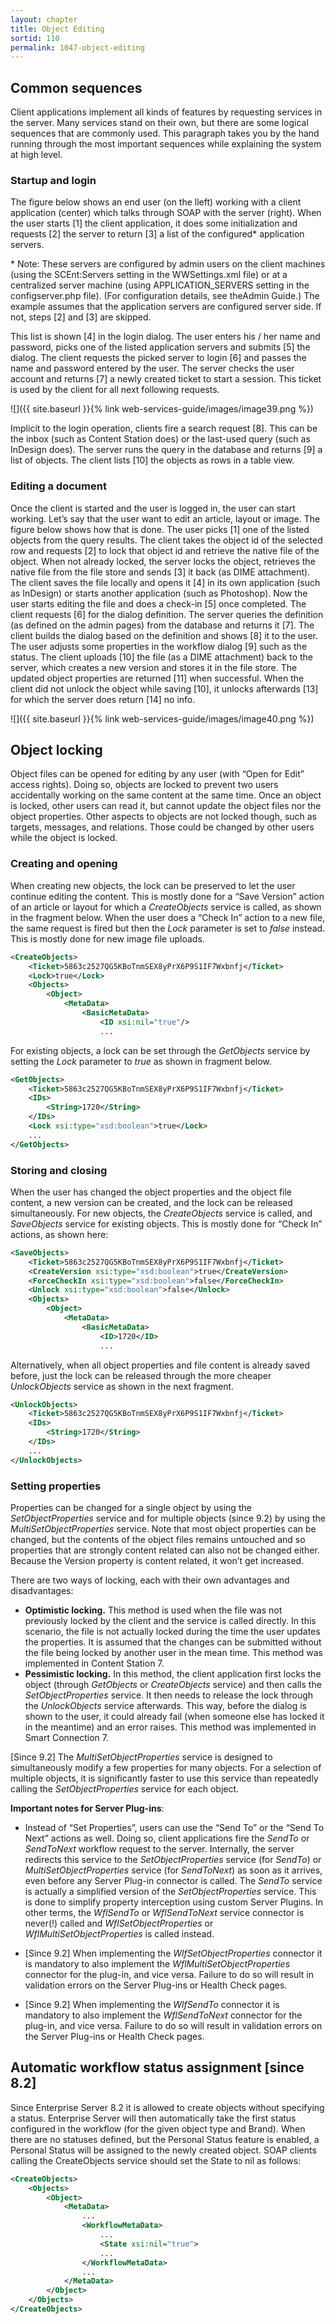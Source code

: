 ```yaml
---
layout: chapter
title: Object Editing
sortid: 110
permalink: 1047-object-editing
---
```

## Common sequences

Client applications implement all kinds of features by requesting services in the server. Many services stand on their 
own, but there are some logical sequences that are commonly used. This paragraph takes you by the hand running through 
the most important sequences while explaining the system at high level.

### Startup and login

The figure below shows an end user (on the lleft) working with a client application (center) which talks through SOAP 
with the server (right). When the user starts \[1\] the client application, it does some initialization and requests 
\[2\] the server to return \[3\] a list of the configured\* application servers.

\* Note: These servers are configured by admin users on the client machines (using the SCEnt:Servers setting in the 
WWSettings.xml file) or at a centralized server machine (using APPLICATION\_SERVERS setting in the configserver.php file). 
(For configuration details, see theAdmin Guide.) The example assumes that the application servers are configured 
server side. If not, steps \[2\] and \[3\] are skipped.

This list is shown \[4\] in the login dialog. The user enters his / her name and password, picks one of the listed 
application servers and submits \[5\] the dialog. The client requests the picked server to login \[6\] and passes 
the name and password entered by the user. The server checks the user account and returns \[7\] a newly created ticket 
to start a session. This ticket is used by the client for all next following requests.

![]({{ site.baseurl }}{% link web-services-guide/images/image39.png %})

Implicit to the login operation, clients fire a search request \[8\]. This can be the inbox (such as Content Station does) 
or the last-used query (such as InDesign does). The server runs the query in the database and returns \[9\] a list of 
objects. The client lists \[10\] the objects as rows in a table view.

### Editing a document

Once the client is started and the user is logged in, the user can start working. Let’s say that the user want to edit 
an article, layout or image. The figure below shows how that is done. The user picks \[1\] one of the listed objects 
from the query results. The client takes the object id of the selected row and requests \[2\] to lock that object id 
and retrieve the native file of the object. When not already locked, the server locks the object, retrieves the native 
file from the file store and sends \[3\] it back (as DIME attachment). The client saves the file locally and opens it 
\[4\] in its own application (such as InDesign) or starts another application (such as Photoshop). Now the user starts 
editing the file and does a check-in \[5\] once completed. The client requests \[6\] for the dialog definition. The 
server queries the definition (as defined on the admin pages) from the database and returns it \[7\]. The client builds 
the dialog based on the definition and shows \[8\] it to the user. The user adjusts some properties in the workflow dialog 
\[9\] such as the status. The client uploads \[10\] the file (as a DIME attachment) back to the server, which creates a 
new version and stores it in the file store. The updated object properties are returned \[11\] when successful. When 
the client did not unlock the object while saving \[10\], it unlocks afterwards \[13\] for which the server does return 
\[14\] no info.

![]({{ site.baseurl }}{% link web-services-guide/images/image40.png %})

## Object locking

Object files can be opened for editing by any user (with “Open for Edit” access rights). Doing so, objects are locked 
to prevent two users accidentally working on the same content at the same time. Once an object is locked, other users 
can read it, but cannot update the object files nor the object properties. Other aspects to objects are not locked though, 
such as targets, messages, and relations. Those could be changed by other users while the object is locked.

### Creating and opening

When creating new objects, the lock can be preserved to let the user continue editing the content. This is mostly done 
for a “Save Version” action of an article or layout for which a *CreateObjects* service is called, as shown in the 
fragment below. When the user does a “Check In” action to a new file, the same request is fired but then the *Lock* 
parameter is set to *false* instead. This is mostly done for new image file uploads.

```xml
<CreateObjects>
	<Ticket>5863c2527QG5KBoTnmSEX8yPrX6P9S1IF7Wxbnfj</Ticket>
	<Lock>true</Lock>
	<Objects>
		<Object>
			<MetaData>
				<BasicMetaData>
					<ID xsi:nil="true"/>
					...

```

For existing objects, a lock can be set through the *GetObjects* service by setting the *Lock* parameter to *true* as 
shown in fragment below.

```xml
<GetObjects>
	<Ticket>5863c2527QG5KBoTnmSEX8yPrX6P9S1IF7Wxbnfj</Ticket>
	<IDs>
		<String>1720</String>
	</IDs>
	<Lock xsi:type="xsd:boolean">true</Lock>
	...
</GetObjects>
```

### Storing and closing

When the user has changed the object properties and the object file content, a new version can be created, and the lock 
can be released simultaneously. For new objects, the *CreateObjects* service is called, and *SaveObjects* service for 
existing objects. This is mostly done for “Check In” actions, as shown here:

```xml
<SaveObjects>
	<Ticket>5863c2527QG5KBoTnmSEX8yPrX6P9S1IF7Wxbnfj</Ticket>
	<CreateVersion xsi:type="xsd:boolean">true</CreateVersion>
	<ForceCheckIn xsi:type="xsd:boolean">false</ForceCheckIn>
	<Unlock xsi:type="xsd:boolean">false</Unlock>
	<Objects>
		<Object>
			<MetaData>
				<BasicMetaData>
					<ID>1720</ID>
					...

```

Alternatively, when all object properties and file content is already saved before, just the lock can be released 
through the more cheaper *UnlockObjects* service as shown in the next fragment.

```xml
<UnlockObjects>
	<Ticket>5863c2527QG5KBoTnmSEX8yPrX6P9S1IF7Wxbnfj</Ticket>
	<IDs>
		<String>1720</String>
	</IDs>
	...
</UnlockObjects>
```

### Setting properties

Properties can be changed for a single object by using the *SetObjectProperties* service and for multiple objects 
(since 9.2) by using the *MultiSetObjectProperties* service. Note that most object properties can be changed, but the 
contents of the object files remains untouched and so properties that are strongly content related can also not be 
changed either. Because the Version property is content related, it won’t get increased.

There are two ways of locking, each with their own advantages and disadvantages:

* **Optimistic locking.** This method is used when the file was not previously locked by the client and the service is 
called directly. In this scenario, the file is not actually locked during the time the user updates the properties. 
It is assumed that the changes can be submitted without the file being locked by another user in the mean time. This 
method was implemented in Content Station 7.
* **Pessimistic locking.** In this method, the client application first locks the object (through *GetObjects* or 
*CreateObjects* service) and then calls the *SetObjectProperties* service. It then needs to release the lock through 
the *UnlockObjects* service afterwards. This way, before the dialog is shown to the user, it could already fail (when 
someone else has locked it in the meantime) and an error raises. This method was implemented in Smart Connection 7.

\[Since 9.2\] The *MultiSetObjectProperties* service is designed to simultaneously modify a few properties for many 
objects. For a selection of multiple objects, it is significantly faster to use this service than repeatedly calling 
the *SetObjectProperties* service for each object.

**Important notes for Server Plug-ins**:

* Instead of “Set Properties”, users can use the “Send To” or the “Send To Next” actions as well. Doing so, client 
applications fire the *SendTo* or *SendToNext* workflow request to the server. Internally, the server redirects this 
service to the *SetObjectProperties* service (for *SendTo*) or *MultiSetObjectProperties* service (for *SendToNext*) as 
soon as it arrives, even before any Server Plug-in connector is called. The *SendTo* service is actually a simplified 
version of the *SetObjectProperties* service. This is done to simplify property interception using custom Server Plugins. 
In other terms, the *WflSendTo* or *WflSendToNext* service connector is never(!) called and *WflSetObjectProperties* or 
*WflMultiSetObjectProperties* is called instead.

* \[Since 9.2\] When implementing the *WlfSetObjectProperties* connector it is mandatory to also implement the 
*WflMultiSetObjectProperties* connector for the plug-in, and vice versa. Failure to do so will result in validation 
errors on the Server Plug-ins or Health Check pages.

* \[Since 9.2\] When implementing the *WlfSendTo* connector it is mandatory to also implement the *WflSendToNext* 
connector for the plug-in, and vice versa. Failure to do so will result in validation errors on the Server Plug-ins or 
Health Check pages.

## Automatic workflow status assignment \[since 8.2\]

Since Enterprise Server 8.2 it is allowed to create objects without specifying a status. Enterprise Server will then 
automatically take the first status configured in the workflow (for the given object type and Brand). When there are 
no statuses defined, but the Personal Status feature is enabled, a Personal Status will be assigned to the newly 
created object. SOAP clients calling the CreateObjects service should set the State to nil as follows:

```xml
<CreateObjects>
	<Objects>
		<Object>
			<MetaData>
				...
				<WorkflowMetaData>
					...
					<State xsi:nil="true">
					...
				</WorkflowMetaData>
				...
			</MetaData>
		</Object>
	</Objects>
</CreateObjects>
```
